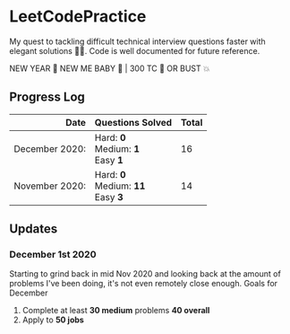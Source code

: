 # LeetCodePractice
My quest to tackling difficult technical interview questions faster with elegant solutions 👨‍💻. Code is well documented for future reference.

NEW YEAR 🎉 NEW ME BABY 👼 | 300 TC 🧧 OR BUST 💥
## Progress Log  
| Date | Questions Solved |  Total |
| -: | :- | :- |  
| December 2020: | Hard: **0**<br>Medium: **1** <br>Easy **1** | 16 | 
| November 2020: | Hard: **0**<br>Medium: **11**<br>Easy **3** | 14 | 


## Updates
### December 1st 2020
Starting to grind back in mid Nov 2020 and looking back at the amount of problems I've been doing, it's not even remotely close enough.
Goals for December 
1. Complete at least **30 medium** problems **40 overall**
2. Apply to **50 jobs**
